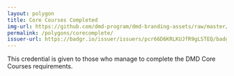 ```yaml
---
layout: polygon
title: Core Courses Completed
img-url: https://github.com/dmd-program/dmd-branding-assets/raw/master/polygons/dmd-polygon-corecompleted.png
permalink: /polygons/corecomplete/
issuer-url: https://badgr.io/issuer/issuers/pcr66D6KRLKUJfR9gLSTEQ/badges/gJXodpA8QsyT_acWFFebPg
---
```

This credential is given to those who manage to complete the DMD Core Courses requirements.